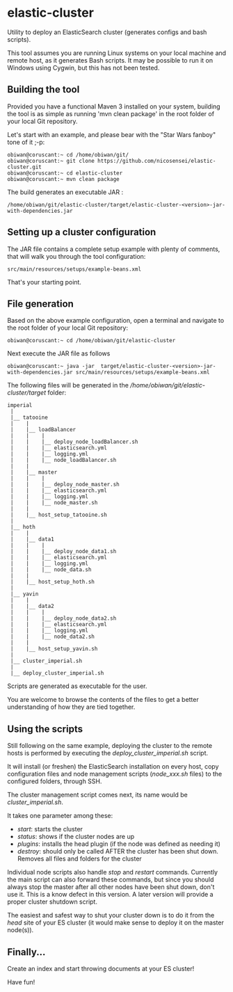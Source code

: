 elastic-cluster
=============

Utility to deploy an ElasticSearch cluster (generates configs and 
bash scripts). 

This tool assumes you are running Linux systems on your local machine and
remote host, as it generates Bash scripts. It may be possible to run it on Windows using Cygwin, but this 
has not been tested.

Building the tool
-------------

Provided you have a functional Maven 3 installed on your system, 
building the tool is as simple as running 'mvn clean package' in the 
root folder of your local Git repository.

Let's start with an example, and please bear with the "Star Wars fanboy" tone of it ;-p:

    obiwan@coruscant:~ cd /home/obiwan/git/
    obiwan@coruscant:~ git clone https://github.com/nicosensei/elastic-cluster.git 
    obiwan@coruscant:~ cd elastic-cluster
    obiwan@coruscant:~ mvn clean package

The build generates an executable JAR : 

    /home/obiwan/git/elastic-cluster/target/elastic-cluster-<version>-jar-with-dependencies.jar

Setting up a cluster configuration
-------------

The JAR file contains a complete setup example with plenty of comments, 
that will walk you through the tool configuration:

    src/main/resources/setups/example-beans.xml

That's your starting point.

File generation
-------------

Based on the above example configuration, open a terminal and navigate 
to the root folder of your local Git repository:

    obiwan@coruscant:~ cd /home/obiwan/git/elastic-cluster

Next execute the JAR file as follows

    obiwan@coruscant:~ java -jar  target/elastic-cluster-<version>-jar-with-dependencies.jar src/main/resources/setups/example-beans.xml

The following files will be generated in the 
*/home/obiwan/git/elastic-cluster/target* folder:

    imperial
     |
     |__ tatooine
     |    |
     |    |__ loadBalancer
     |    |    |
     |    |    |__ deploy_node_loadBalancer.sh
     |    |    |__ elasticsearch.yml
     |    |    |__ logging.yml
     |    |    |__ node_loadBalancer.sh
     |    |
     |    |__ master
     |    |    |
     |    |    |__ deploy_node_master.sh
     |    |    |__ elasticsearch.yml
     |    |    |__ logging.yml
     |    |    |__ node_master.sh
     |    |
     |    |__ host_setup_tatooine.sh
     |
     |__ hoth
     |    |
     |    |__ data1
     |    |    |
     |    |    |__ deploy_node_data1.sh
     |    |    |__ elasticsearch.yml
     |    |    |__ logging.yml
     |    |    |__ node_data.sh
     |    |
     |    |__ host_setup_hoth.sh
     |
     |__ yavin
     |    |
     |    |__ data2
     |    |    |
     |    |    |__ deploy_node_data2.sh
     |    |    |__ elasticsearch.yml
     |    |    |__ logging.yml
     |    |    |__ node_data2.sh
     |    |
     |    |__ host_setup_yavin.sh
     |
     |__ cluster_imperial.sh            
     |
     |__ deploy_cluster_imperial.sh
 
 Scripts are generated as executable for the user.
 
 You are welcome to browse the contents of the files to get a better 
 understanding of how they are tied together.
 
Using the scripts
-------------

Still following on the same example, deploying the cluster to the remote
hosts is performed by executing the *deploy_cluster_imperial.sh* script. 

It will install (or freshen) the ElasticSearch installation on every host,
copy configuration files and node management scripts (*node_xxx.sh* files)
to the configured folders, through SSH.

The cluster management script comes next, its name would be 
*cluster_imperial.sh*.

It takes one parameter among these:

- *start*: starts the cluster
- *status*: shows if the cluster nodes are up
- *plugins*: installs the head plugin (if the node was defined as needing it)
- *destroy*: should only be called AFTER the cluster has been shut down. 
            Removes all files and folders for the cluster
            
Individual node scripts also handle *stop* and *restart* commands. Currently 
the main script can also forward these commands, but since you should 
always stop the master after all other nodes have been shut down, don't use
it. This is a know defect in this version. A later version will provide a
proper cluster shutdown script.

The easiest and safest way to shut your cluster down is to do it from the *head*
site of your ES cluster (it would make sense to deploy it on the master node(s)).

Finally...
-------------

Create an index and start throwing documents at your ES cluster!

Have fun!